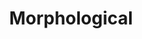 ---
types: "word"

title: "Morphological"

categories: ['']

tags: ['Morphological']

arabic: 'الصرفي'

arexps: []

enwords: ['Morphological']

enexps: []

arlexicons: 'ص'

enlexicons: 'M'

authors: ['Ruqayya Roshdy']

translators: ['']

citations: 'العربية والذكاء الاصطناعي'

sources: 'مركز الملك عبدالله بن عبدالعزيز الدولي لخدمة اللغة العربية'

word: "true"

slug: ""
---